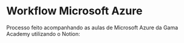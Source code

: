 # Workflow Microsoft Azure
Processo feito acompanhando as aulas de Microsoft Azure da Gama Academy utilizando o Notion:
